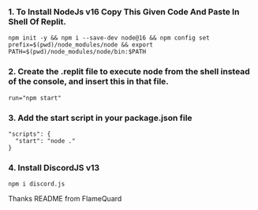 ### 1. To Install NodeJs v16 Copy This Given Code And Paste In Shell Of Replit.
```
npm init -y && npm i --save-dev node@16 && npm config set prefix=$(pwd)/node_modules/node && export PATH=$(pwd)/node_modules/node/bin:$PATH
```

### 2. Create the .replit file to execute node from the shell instead of the console, and insert this in that file.
```
run="npm start"
```

### 3. Add the start script in your package.json file
```
"scripts": {
  "start": "node ."
}
```

### 4. Install DiscordJS v13
```
npm i discord.js
```

Thanks README from FlameQuard
